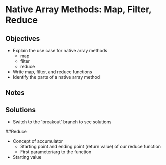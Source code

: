 # Native Array Methods: Map, Filter, Reduce

## Objectives

* Explain the use case for native array methods
  - map
  - filter
  - reduce
* Write map, filter, and reduce functions
* Identify the parts of a native array method

## Notes

## Solutions

- Switch to the 'breakout' branch to see solutions

##Reduce
  - Concept of accumulator
    * Starting point and ending point (return value) of our reduce function
    * First parameter/arg to the function
  - Starting value